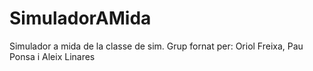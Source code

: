 # SimuladorAMida
Simulador a mida de la classe de sim. Grup fornat per: Oriol Freixa, Pau Ponsa i Aleix Linares
